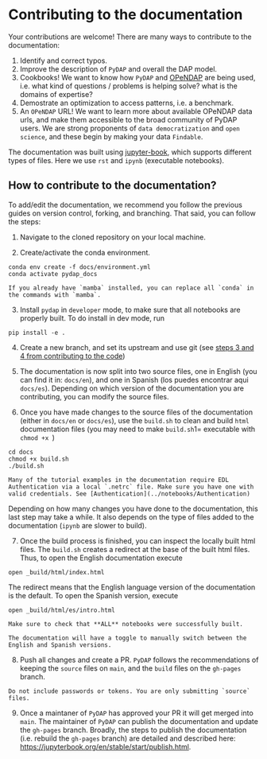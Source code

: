 # Contributing to the documentation

Your contributions are welcome! There are many ways to contribute to the documentation:

1. Identify and correct typos.
2. Improve the description of `PyDAP` and overall the DAP model.
3. Cookbooks! We want to know how `PyDAP` and [OPeNDAP](https://www.opendap.org/) are being used, i.e. what kind of questions / problems is helping solve? what is the domains of expertise?
4. Demostrate an optimization to access patterns, i.e. a benchmark.
5. An `OPeNDAP` URL! We want to learn more about available OPeNDAP data urls, and make them accessible to the broad community of PyDAP users. We are strong proponents of `data democratization` and `open science`, and these begin by making your data `Findable`.


The documentation was built using [jupyter-book](https://jupyterbook.org/en/stable/intro.html), which supports different types of files. Here we use `rst` and `ipynb` (executable notebooks).

## How to contribute to the documentation?
To add/edit the documentation, we recommend you follow the previous guides on version control, forking, and branching. That said, you can follow the steps:

1. Navigate to the cloned repository on your local machine.

2. Create/activate the conda environment.
```shell
conda env create -f docs/environment.yml
conda activate pydap_docs
```
```{note}
If you already have `mamba` installed, you can replace all `conda` in the commands with `mamba`.
```
3. Install `pydap` in `developer` mode, to make sure that all notebooks are properly built. To do install in dev mode, run

```shell
pip install -e .
```

4. Create a new branch, and set its upstream and use git (see [steps 3 and 4 from contributing to the code](contr_cod.md))

5. The documentation is now split into two source files, one in English (you can find it in: `docs/en`), and one in Spanish (los puedes encontrar aqui `docs/es`). Depending on which version of the documentation you are contributing, you can modify the source files.

6. Once you have made changes to the source files of the documentation (either in `docs/en` or `docs/es`), use the `build.sh` to clean and build `html` documentation files (you may need to make `build.sh`1= executable with `chmod +x `)
```shell
cd docs
chmod +x build.sh
./build.sh
```

```{warning}
Many of the tutorial examples in the documentation require EDL Authentication via a local `.netrc` file. Make sure you have one with valid credentials. See [Authentication](../notebooks/Authentication)
```
Depending on how many changes you have done to the documentation, this last step may take a while. It also depends on the type of files added to the documentation (`ipynb` are slower to build).

7. Once the build process is finished, you can inspect the locally built html files. The `build.sh` creates a redirect at the base of the built html files. Thus, to open the English documentation execute
```shell
open _build/html/index.html
```
The redirect means that the English language version of the documentation is the default. To open the Spanish version, execute
```shell
open _build/html/es/intro.html
```

```{warning}
Make sure to check that **ALL** notebooks were successfully built.
```

```{note}
The documentation will have a toggle to manually switch between the English and Spanish versions.
```

8. Push all changes and create a PR. `PyDAP` follows the recommendations of keeping the `source` files on `main`, and the `build` files on the `gh-pages` branch.
```{note}
Do not include passwords or tokens. You are only submitting `source` files.
```

9. Once a maintaner of `PyDAP` has approved your PR it will get merged into `main`. The maintainer of `PyDAP` can publish the documentation and update the `gh-pages` branch. Broadly, the steps to publish the documentation (i.e. rebuild the `gh-pages` branch) are detailed and described here: https://jupyterbook.org/en/stable/start/publish.html.
